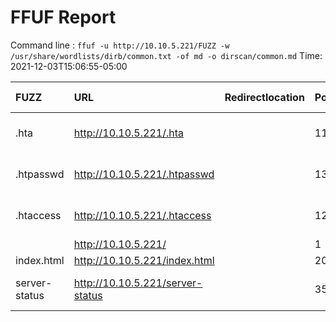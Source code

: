 # FFUF Report

  Command line : `ffuf -u http://10.10.5.221/FUZZ -w /usr/share/wordlists/dirb/common.txt -of md -o dirscan/common.md`
  Time: 2021-12-03T15:06:55-05:00

  | FUZZ | URL | Redirectlocation | Position | Status Code | Content Length | Content Words | Content Lines | Content Type | ResultFile |
  | :- | :-- | :--------------- | :---- | :------- | :---------- | :------------- | :------------ | :--------- | :----------- |
  | .hta | http://10.10.5.221/.hta |  | 11 | 403 | 276 | 20 | 10 | text/html; charset=iso-8859-1 |  |
  | .htpasswd | http://10.10.5.221/.htpasswd |  | 13 | 403 | 276 | 20 | 10 | text/html; charset=iso-8859-1 |  |
  | .htaccess | http://10.10.5.221/.htaccess |  | 12 | 403 | 276 | 20 | 10 | text/html; charset=iso-8859-1 |  |
  |  | http://10.10.5.221/ |  | 1 | 200 | 718 | 94 | 33 | text/html |  |
  | index.html | http://10.10.5.221/index.html |  | 2020 | 200 | 718 | 94 | 33 | text/html |  |
  | server-status | http://10.10.5.221/server-status |  | 3588 | 403 | 276 | 20 | 10 | text/html; charset=iso-8859-1 |  |
  